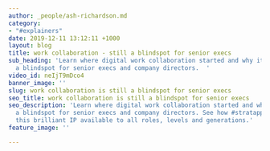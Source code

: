 ```yaml
---
author: _people/ash-richardson.md
category:
- "#explainers"
date: 2019-12-11 13:12:11 +1000
layout: blog
title: work collaboration - still a blindspot for senior execs
sub_heading: 'Learn where digital work collaboration started and why it has remained
  a blindspot for senior execs and company directors.  '
video_id: neIjT9mDco4
banner_image: ''
slug: work collaboration is still a blindspot for senior execs
seo_title: work collaboration is still a blindspot for senior execs
seo_description: 'Learn where digital work collaboration started and why it has remained
  a blindspot for senior execs and company directors. See how #stratapp is making
  this brilliant IP available to all roles, levels and generations.'
feature_image: ''

---
```


